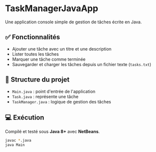 # TaskManagerJavaApp

Une application console simple de gestion de tâches écrite en Java.

## ✅ Fonctionnalités

- Ajouter une tâche avec un titre et une description
- Lister toutes les tâches
- Marquer une tâche comme terminée
- Sauvegarder et charger les tâches depuis un fichier texte (`tasks.txt`)

## 📁 Structure du projet

- `Main.java` : point d'entrée de l'application
- `Task.java` : représente une tâche
- `TaskManager.java` : logique de gestion des tâches

## 💻 Exécution

Compilé et testé sous **Java 8+** avec **NetBeans**.

```bash
javac *.java
java Main
